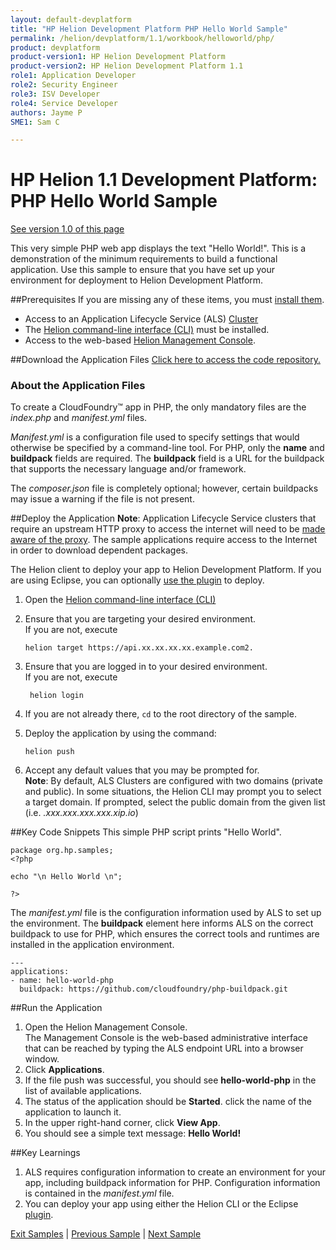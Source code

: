 ```yaml
---
layout: default-devplatform
title: "HP Helion Development Platform PHP Hello World Sample"
permalink: /helion/devplatform/1.1/workbook/helloworld/php/
product: devplatform
product-version1: HP Helion Development Platform
product-version2: HP Helion Development Platform 1.1
role1: Application Developer
role2: Security Engineer
role3: ISV Developer 
role4: Service Developer
authors: Jayme P
SME1: Sam C

---
```

<!--PUBLISHED-->
# HP Helion 1.1 Development Platform: PHP Hello World Sample
[See version 1.0 of this page](/helion/devplatform/workbook/helloworld/php/)

This very simple PHP web app displays the text "Hello World!". This is a demonstration of the minimum requirements to build a functional application. Use this sample to ensure that you have set up your environment for deployment to Helion Development Platform.

##Prerequisites
If you are missing any of these items, you must [install them](/helion/devplatform/1.1/appdev/).

- Access to an Application Lifecycle Service (ALS) [Cluster](/helion/devplatform/1.1/als/admin/cluster/)
- The  [Helion command-line interface (CLI)](/helion/devplatform/1.1/als/user/client/) must be installed.
- Access to the web-based [Helion Management Console](/helion/devplatform/1.1/als/user/console/).

##Download the Application Files
[Click here to access the code repository.](https://github.com/HelionDevPlatform/helion-hello-world-php)

### About the Application Files
To create a CloudFoundry&trade; app in PHP, the only mandatory files are the *index.php* and *manifest.yml* files. 

*Manifest.yml* is a configuration file used to specify settings that would otherwise be specified by a command-line tool. For PHP, only the **name** and **buildpack** fields are required. The **buildpack** field is a URL for the buildpack that supports the necessary language and/or framework.

The *composer.json* file is completely optional; however, certain buildpacks may issue a warning if the file is not present.

##Deploy the Application
**Note**: Application Lifecycle Service clusters that require an upstream HTTP proxy to access the internet will need to be [made aware of the proxy](/helion/devplatform/1.1/als/admin/server/configuration/#staging-cache-app-http-proxy). The sample applications require access to the Internet in order to download dependent packages. 

The Helion client to deploy your app to Helion Development Platform.  If you are using Eclipse, you can optionally [use the plugin](/helion/devplatform/1.1/eclipse/) to deploy.

1.	Open the [Helion command-line interface (CLI)](/helion/devplatform/1.1/als/user/reference/client-ref/)
3.	Ensure that you are targeting your desired environment.  <br> If you are not, execute
	
		helion target https://api.xx.xx.xx.xx.example.com2.	


1. Ensure that you are logged in to your desired environment.  <br>If you are not, execute
	
		helion login
	
4.	If you are not already there, `cd` to the root directory of the sample.
5.	Deploy the application by using the command:
	
		helion push 


1. Accept any default values that you may be prompted for. <br>**Note**: By default, ALS Clusters are configured with two domains (private and public).  In some situations, the Helion CLI may prompt you to select a target domain.  If prompted, select the public domain from the given list (i.e. *<app-name>.xxx.xxx.xxx.xxx.xip.io*)


##Key Code Snippets
This simple PHP script prints "Hello World".
	
	package org.hp.samples;
	<?php
	
	echo "\n Hello World \n";
	
	?>

The *manifest.yml* file is the configuration information used by ALS to set up the environment. The **buildpack** element here informs ALS on the correct buildpack to use for PHP, which ensures the correct tools and runtimes are installed in the application environment.

	---
	applications:
	- name: hello-world-php  
	  buildpack: https://github.com/cloudfoundry/php-buildpack.git

##Run the Application
1.	Open the Helion Management Console. <br> The Management Console is the web-based administrative interface that can be reached by typing the ALS endpoint URL into a browser window.
2.	Click **Applications**.
3.	If the file push was successful, you should see **hello-world-php** in the list of available applications.
4.	The status of the application should be **Started**. click the name of the application to launch it.
5.	In the upper right-hand corner, click **View App**.
6.	You should see a simple text message: **Hello World!**

##Key Learnings
1. ALS requires configuration information to create an environment for your app, including buildpack information for PHP. Configuration information is contained in the *manifest.yml* file.
2. You can deploy your app using either the Helion CLI or the Eclipse [plugin](/helion/devplatform/1.1/eclipse/).

[Exit Samples](/helion/devplatform/1.1/appdev) | [Previous Sample](/helion/devplatform/1.1/workbook/messaging/php/) | [Next Sample](/helion/devplatform/1.1/workbook/database/php/)

